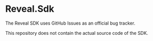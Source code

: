 # Reveal.Sdk

The Reveal SDK uses GitHub Issues as an official bug tracker.

This repository does not contain the actual source code of the SDK.